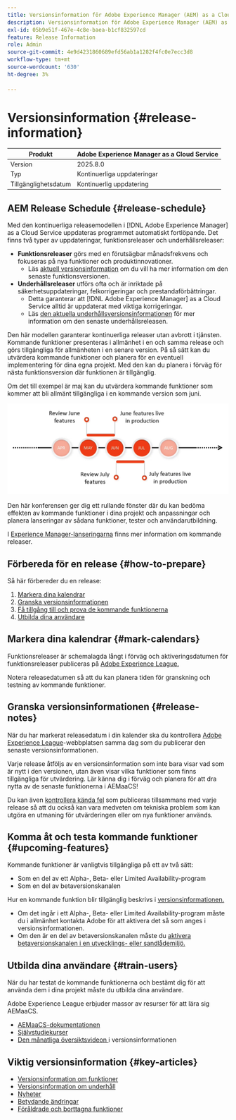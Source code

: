 ```yaml
---
title: Versionsinformation för Adobe Experience Manager (AEM) as a Cloud Service.
description: Versionsinformation för Adobe Experience Manager (AEM) as a Cloud Service.
exl-id: 05b9e51f-467e-4c8e-baea-b1cf832597cd
feature: Release Information
role: Admin
source-git-commit: 4e9d4231860689efd56ab1a1282f4fc0e7ecc3d8
workflow-type: tm+mt
source-wordcount: '630'
ht-degree: 3%

---
```



# Versionsinformation {#release-information}

| Produkt | Adobe Experience Manager as a Cloud Service |
|---|---|
| Version | 2025.8.0 |
| Typ | Kontinuerliga uppdateringar |
| Tillgänglighetsdatum | Kontinuerlig uppdatering |

## AEM Release Schedule {#release-schedule}

Med den kontinuerliga releasemodellen i [!DNL Adobe Experience Manager] as a Cloud Service uppdateras programmet automatiskt fortlöpande. Det finns två typer av uppdateringar, funktionsreleaser och underhållsreleaser:

* **Funktionsreleaser** görs med en förutsägbar månadsfrekvens och fokuseras på nya funktioner och produktinnovationer.
   * Läs [aktuell versionsinformation](/help/release-notes/release-notes-cloud/release-notes-current.md) om du vill ha mer information om den senaste funktionsversionen.
* **Underhållsreleaser** utförs ofta och är inriktade på säkerhetsuppdateringar, felkorrigeringar och prestandaförbättringar.
   * Detta garanterar att [!DNL Adobe Experience Manager] as a Cloud Service alltid är uppdaterat med viktiga korrigeringar.
   * Läs [den aktuella underhållsversionsinformationen](/help/release-notes/maintenance/latest.md) för mer information om den senaste underhållsreleasen.

Den här modellen garanterar kontinuerliga releaser utan avbrott i tjänsten. Kommande funktioner presenteras i allmänhet i en och samma release och görs tillgängliga för allmänheten i en senare version. På så sätt kan du utvärdera kommande funktioner och planera för en eventuell implementering för dina egna projekt. Med den kan du planera i förväg för nästa funktionsversion där funktionen är tillgänglig.

Om det till exempel är maj kan du utvärdera kommande funktioner som kommer att bli allmänt tillgängliga i en kommande version som juni.

![Kommande funktioner, bild för cadence](assets/prerelease-cadence.png)

Den här konferensen ger dig ett rullande fönster där du kan bedöma effekten av kommande funktioner i dina projekt och anpassningar och planera lanseringar av sådana funktioner, tester och användarutbildning.

I [Experience Manager-lanseringarna](https://experienceleague.adobe.com/docs/experience-manager-release-information/aem-release-updates/update-releases-roadmap.html#aem-as-cloud-service) finns mer information om kommande releaser.

## Förbereda för en release {#how-to-prepare}

Så här förbereder du en release:

1. [Markera dina kalendrar](#mark-calendars)
1. [Granska versionsinformationen](#release-notes)
1. [Få tillgång till och prova de kommande funktionerna](#upcoming-features)
1. [Utbilda dina användare](#train-users)

## Markera dina kalendrar {#mark-calendars}

Funktionsreleaser är schemalagda långt i förväg och aktiveringsdatumen för funktionsreleaser publiceras på [Adobe Experience League.](https://experienceleague.adobe.com/docs/experience-manager-release-information/aem-release-updates/update-releases-roadmap.html#aem-as-cloud-service)

Notera releasedatumen så att du kan planera tiden för granskning och testning av kommande funktioner.

## Granska versionsinformationen {#release-notes}

När du har markerat releasedatum i din kalender ska du kontrollera [Adobe Experience League](/help/release-notes/release-notes-cloud/release-notes-current.md)-webbplatsen samma dag som du publicerar den senaste versionsinformationen.

Varje release åtföljs av en versionsinformation som inte bara visar vad som är nytt i den versionen, utan även visar vilka funktioner som finns tillgängliga för utvärdering. Lär känna dig i förväg och planera för att dra nytta av de senaste funktionerna i AEMaaCS!

Du kan även [kontrollera kända fel](/help/release-notes/maintenance/latest.md) som publiceras tillsammans med varje release så att du också kan vara medveten om tekniska problem som kan utgöra en utmaning för utvärderingen eller om nya funktioner används.

## Komma åt och testa kommande funktioner {#upcoming-features}

Kommande funktioner är vanligtvis tillgängliga på ett av två sätt:

* Som en del av ett Alpha-, Beta- eller Limited Availability-program
* Som en del av betaversionskanalen

Hur en kommande funktion blir tillgänglig beskrivs i [versionsinformationen.](#release-notes)

* Om det ingår i ett Alpha-, Beta- eller Limited Availability-program måste du i allmänhet kontakta Adobe för att aktivera det så som anges i versionsinformationen.
* Om den är en del av betaversionskanalen måste du [aktivera betaversionskanalen i en utvecklings- eller sandlådemiljö.](/help/release-notes/prerelease.md)

## Utbilda dina användare {#train-users}

När du har testat de kommande funktionerna och bestämt dig för att använda dem i dina projekt måste du utbilda dina användare.

Adobe Experience League erbjuder massor av resurser för att lära sig AEMaaCS.

* [AEMaaCS-dokumentationen](https://experienceleague.adobe.com/docs/experience-manager-cloud-service.html)
* [Självstudiekurser](https://experienceleague.adobe.com/docs/experience-manager-learn/aem-tutorials/overview.html)
* [Den månatliga översiktsvideon ](/help/release-notes/release-notes-cloud/release-notes-current.md#release-video) i versionsinformationen

## Viktig versionsinformation {#key-articles}

* [Versionsinformation om funktioner](/help/release-notes/release-notes-cloud/release-notes-current.md)
* [Versionsinformation om underhåll](/help/release-notes/maintenance/latest.md)
* [Nyheter](what-is-new.md)
* [Betydande ändringar](aem-cloud-changes.md)
* [Föråldrade och borttagna funktioner](deprecated-removed-features.md)
